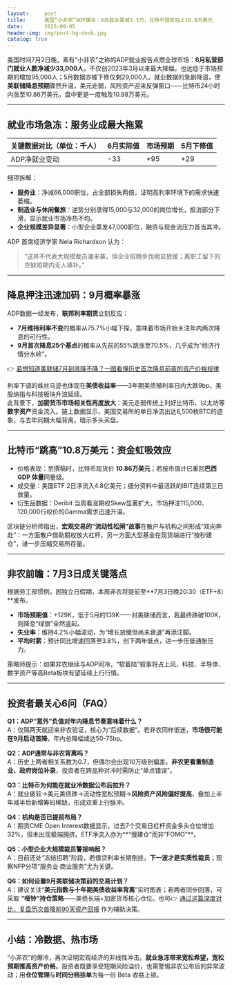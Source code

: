 ```yaml
---
layout:     post
title:      美国“小非农”ADP爆冷：6月就业骤减3.3万，比特币借势站上10.8万美元
date:       2025-09-05
header-img: img/post-bg-desk.jpg
catalog: true
---
```


美国时间7月2日晚，素有“小非农”之称的ADP就业报告点燃全球市场：**6月私营部门就业人数净减少33,000人**，不仅创2023年3月以来最大降幅，也远低于市场预期的增加95,000人；5月数据亦被下修仅剩29,000人。就业数据的急剧降温，使**美联储降息预期**骤然升温，美元走弱，风险资产迎来反弹窗口——比特币24小时内涨至10.86万美元，盘中更是一度触及10.98万美元。

---

## 就业市场急冻：服务业成最大拖累

| 关键数据对比（单位：千人） | 6月实际值 | 市场预期 | 5月下修值 |
|---------------------------|-----------|----------|-----------|
| ADP净就业变动             | -33 | +95 | +29 |

细项拆解：

- **服务业**：净减66,000职位，占全部损失两倍，证明高利率环境下的需求快速萎缩。  
- **制造业与休闲餐旅**：逆势分别录得15,000与32,000的岗位增长，抵消部分下滑，显示就业市场冷热不均。  
- **企业规模差异显著**：小型企业蒸发47,000职位，融资与现金流压力首当其冲。

ADP 首席经济学家 Nela Richardson 认为：

> “这并不代表大规模裁员潮来袭，但企业招聘步伐明显放缓；离职工留下的空缺短期内无人填补。”

---

## 降息押注迅速加码：9月概率暴涨

ADP数据一经发布，**联邦利率期货**立刻反应：

- **7月维持利率不变**的概率从75.7%小幅下探，意味着市场开始关注年内两次降息的可行性。  
- **9月首次降息25个基点**的概率从先前的55%跳涨至70.5%，几乎成为“经济行情分水岭”。

👉 [若想知道美联储7月到底降不降？一图看懂历史首次降息前夜的资产价格规律](https://okxdog.com/)

利率下调的蛛丝马迹也体现在**美债收益率**——3年期美债殖利率日内大跌9bp，美股纳指与科技板块升浪延续。  
此背景下，**加密货币市场相关性再度放大**：美元走弱传统上利好比特币、以太坊等**数字资产**资金流入。链上数据显示，美国交易所的单日净流出达8,500枚BTC的迹象，与去年同期大幅背离，暗示多头买盘。

---

## 比特币“跳高”10.8万美元：资金虹吸效应

- 价格表现：至撰稿时，比特币现货价 **10.86万美元**；若按市值计已重回**巴西 GDP 体量**同量级。  
- 成交量：美国ETF 2日净流入4.8亿美元；细分资料中最活跃的IBIT连续第三日放量。  
- 衍生品数据：Deribit 当周看涨期权Skew显著扩大，市场押注115,000、120,000行权价的Gamma需求迅速升温。

区块链分析师指出，**宏观交易的“流动性松闸”故事**在散户与机构之间形成“双向奔赴”：一方面散户借助期权放大杠杆，另一方面大型基金在现货端进行“按秒建仓”，进一步压缩交易所存量。  

---

## 非农前瞻：7月3日成关键落点

根据劳工部惯例，因独立日假期，本周非农将提前至**7月3日晚20:30（ETF+8）**发布。

- **市场预期值**：+129K，低于5月的139K——对美联储而言，若最终跌破100K，则降息“绿旗”全然竖起。  
- **失业率**：维持4.2%小幅波动，为“增长放缓但尚未衰退”再添注脚。  
- **平均时薪**：预计同比增速回落至3.8%，创下两年低点，进一步压低通胀压力。

策略师提示：如果非农继续与ADP同冷，“软着陆”叙事将占上风，科技、半导体、数字资产等高Beta板块有望延续上行行情。

---

## 投资者最关心6问（FAQ）

**Q1：ADP“意外”负值对年内降息节奏意味着什么？**  
A：仅隔两天就迎来非农验证，核心为“后续数据”。若非农同样低迷，**市场很可能在9月启动首降**，年内总降幅或达50-75bp。

**Q2：ADP通常与非农背离吗？**  
A：历史上两者相关系数为0.7，但偶尔会出现10万级别偏差。**非农更看重制造业、政府岗位补录**，投资者在跨品种对冲时需防止“单点错误”。

**Q3：比特币为何能在就业冷数据公布后拉升？**  
A：就业疲软→美元美债跌→流动性宽松预期→**风险资产风险偏好提高**，叠加上半年减半后新增筹码稀缺，形成双重上行脉冲。

**Q4：机构是否已提前布局？**  
A：期货CME Open Interest数据显示，过去7个交易日杠杆资金多头仓位增加32%，但未出现极端拥挤。ETF净流入亦为**“慢建仓”而非“FOMO”**。

**Q5：小型企业大规模裁员警报响起？**  
A：目前还处“冻结招聘”阶段，若借贷利率长期倒挂，**下一波才是实质性裁员**；观察NFP分项“服务业·商业服务”尤为关键。

**Q6：如何设置9月美联储决策前的交易计划？**  
A：建议关注“**美元指数与十年期美债收益率背离**”实时图表；若两者同步回落，可采取 **“哑铃”持仓策略**——美债长端+加密货币核心仓位。也可👉 [通过这篇深度对比，复盘历次首降前90天资产回报](https://okxdog.com/) 作为辅助决策。

---

## 小结：冷数据、热市场

“小非农”的爆冷，再次证明宏观经济的非线性冲击。**就业急冻带来宽松希望，宽松预期推高资产价格**。投资者既要享受短期风险溢价，也需警惕非农公布后的异常波动；用**仓位管理**与**时间分档挂单**为每一份 Beta 收益上锁。